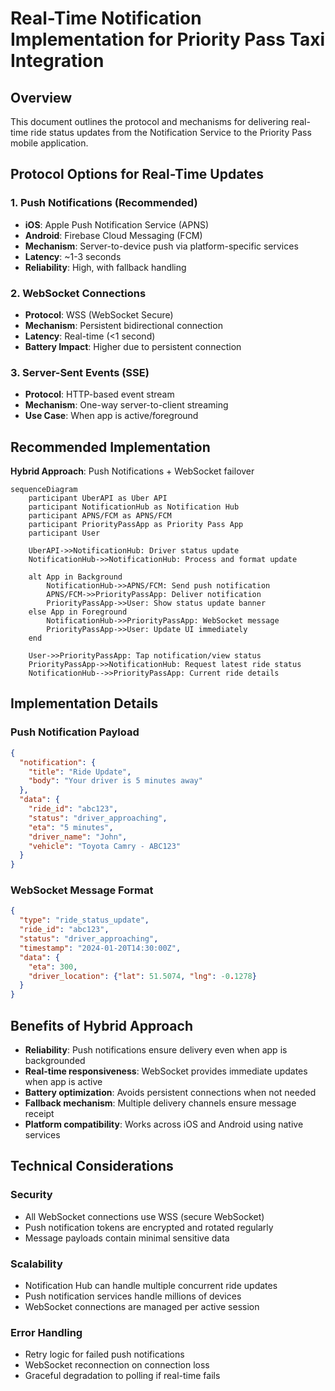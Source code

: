 # Real-Time Notification Implementation for Priority Pass Taxi Integration

## Overview

This document outlines the protocol and mechanisms for delivering real-time ride status updates from the Notification Service to the Priority Pass mobile application.

## Protocol Options for Real-Time Updates

### 1. **Push Notifications (Recommended)**
- **iOS**: Apple Push Notification Service (APNS)
- **Android**: Firebase Cloud Messaging (FCM)
- **Mechanism**: Server-to-device push via platform-specific services
- **Latency**: ~1-3 seconds
- **Reliability**: High, with fallback handling

### 2. **WebSocket Connections**
- **Protocol**: WSS (WebSocket Secure)
- **Mechanism**: Persistent bidirectional connection
- **Latency**: Real-time (<1 second)
- **Battery Impact**: Higher due to persistent connection

### 3. **Server-Sent Events (SSE)**
- **Protocol**: HTTP-based event stream
- **Mechanism**: One-way server-to-client streaming
- **Use Case**: When app is active/foreground

## Recommended Implementation

**Hybrid Approach**: Push Notifications + WebSocket failover

```mermaid
sequenceDiagram
    participant UberAPI as Uber API
    participant NotificationHub as Notification Hub
    participant APNS/FCM as APNS/FCM
    participant PriorityPassApp as Priority Pass App
    participant User

    UberAPI->>NotificationHub: Driver status update
    NotificationHub->>NotificationHub: Process and format update
    
    alt App in Background
        NotificationHub->>APNS/FCM: Send push notification
        APNS/FCM->>PriorityPassApp: Deliver notification
        PriorityPassApp->>User: Show status update banner
    else App in Foreground
        NotificationHub->>PriorityPassApp: WebSocket message
        PriorityPassApp->>User: Update UI immediately
    end
    
    User->>PriorityPassApp: Tap notification/view status
    PriorityPassApp->>NotificationHub: Request latest ride status
    NotificationHub-->>PriorityPassApp: Current ride details
```

## Implementation Details

### Push Notification Payload

```json
{
  "notification": {
    "title": "Ride Update",
    "body": "Your driver is 5 minutes away"
  },
  "data": {
    "ride_id": "abc123",
    "status": "driver_approaching",
    "eta": "5 minutes",
    "driver_name": "John",
    "vehicle": "Toyota Camry - ABC123"
  }
}
```

### WebSocket Message Format

```json
{
  "type": "ride_status_update",
  "ride_id": "abc123",
  "status": "driver_approaching",
  "timestamp": "2024-01-20T14:30:00Z",
  "data": {
    "eta": 300,
    "driver_location": {"lat": 51.5074, "lng": -0.1278}
  }
}
```

## Benefits of Hybrid Approach

- **Reliability**: Push notifications ensure delivery even when app is backgrounded
- **Real-time responsiveness**: WebSocket provides immediate updates when app is active
- **Battery optimization**: Avoids persistent connections when not needed
- **Fallback mechanism**: Multiple delivery channels ensure message receipt
- **Platform compatibility**: Works across iOS and Android using native services

## Technical Considerations

### Security
- All WebSocket connections use WSS (secure WebSocket)
- Push notification tokens are encrypted and rotated regularly
- Message payloads contain minimal sensitive data

### Scalability
- Notification Hub can handle multiple concurrent ride updates
- Push notification services handle millions of devices
- WebSocket connections are managed per active session

### Error Handling
- Retry logic for failed push notifications
- WebSocket reconnection on connection loss
- Graceful degradation to polling if real-time fails